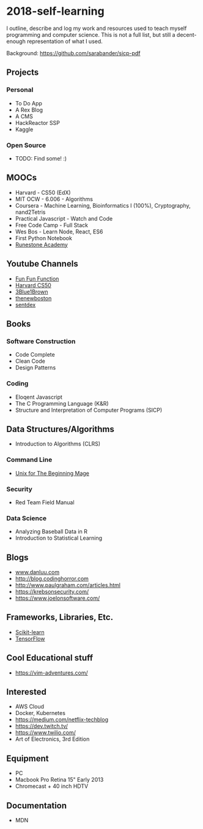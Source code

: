 # 2018-self-learning
I outline, describe and log my work and resources used to teach myself programming and computer science. This is not a full list, but still a decent-enough representation of what I used.

Background: https://github.com/sarabander/sicp-pdf

## Projects

### Personal

* To Do App
* A Rex Blog
* A CMS
* HackReactor SSP
* Kaggle
  
### Open Source
* TODO: Find some! :)
  
## MOOCs

* Harvard - CS50 (EdX)
* MIT OCW - 6.006 - Algorithms
* Coursera - Machine Learning, Bioinformatics I (100%), Cryptography, nand2Tetris
* Practical Javascript - Watch and Code
* Free Code Camp - Full Stack
* Wes Bos - Learn Node, React, ES6
* First Python Notebook
* [Runestone Academy](https://runestone.academy/runestone/static/pythonds/index.html)

## Youtube Channels
* [Fun Fun Function](https://www.youtube.com/channel/UCO1cgjhGzsSYb1rsB4bFe4Q)
* [Harvard CS50](https://www.youtube.com/channel/UCcabW7890RKJzL968QWEykA)
* [3Blue1Brown](https://www.youtube.com/channel/UCYO_jab_esuFRV4b17AJtAw)
* [thenewboston](https://www.youtube.com/channel/UCJbPGzawDH1njbqV-D5HqKw)
* [sentdex](https://www.youtube.com/channel/UCfzlCWGWYyIQ0aLC5w48gBQ)

## Books

### Software Construction
* Code Complete
* Clean Code
* Design Patterns

### Coding
* Eloqent Javascript
* The C Programming Language (K&R)
* Structure and Interpretation of Computer Programs (SICP)

## Data Structures/Algorithms
* Introduction to Algorithms (CLRS)

### Command Line
* [Unix for The Beginning Mage](http://unixmages.com/ufbm.pdf)

### Security
* Red Team Field Manual

### Data Science
* Analyzing Baseball Data in R
* Introduction to Statistical Learning

## Blogs
* www.danluu.com
* http://blog.codinghorror.com
* http://www.paulgraham.com/articles.html
* https://krebsonsecurity.com/
* https://www.joelonsoftware.com/

## Frameworks, Libraries, Etc.
* [Scikit-learn](http://scikit-learn.org/stable/documentation.html)
* [TensorFlow](https://www.tensorflow.org/get_started/)

## Cool Educational stuff
* https://vim-adventures.com/

## Interested

* AWS Cloud
* Docker, Kubernetes
* https://medium.com/netflix-techblog
* https://dev.twitch.tv/
* https://www.twilio.com/
* Art of Electronics, 3rd Edition

## Equipment
* PC
* Macbook Pro Retina 15" Early 2013
* Chromecast + 40 inch HDTV

## Documentation
* MDN
